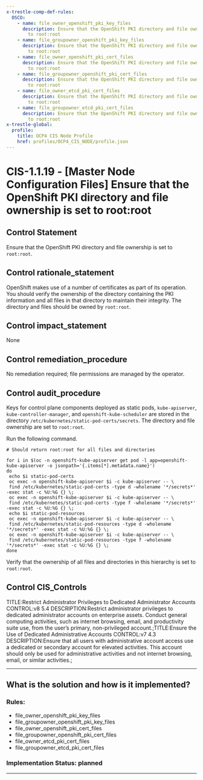 ```yaml
---
x-trestle-comp-def-rules:
  OSCO:
    - name: file_owner_openshift_pki_key_files
      description: Ensure that the OpenShift PKI directory and file ownership is set
        to root:root
    - name: file_groupowner_openshift_pki_key_files
      description: Ensure that the OpenShift PKI directory and file ownership is set
        to root:root
    - name: file_owner_openshift_pki_cert_files
      description: Ensure that the OpenShift PKI directory and file ownership is set
        to root:root
    - name: file_groupowner_openshift_pki_cert_files
      description: Ensure that the OpenShift PKI directory and file ownership is set
        to root:root
    - name: file_owner_etcd_pki_cert_files
      description: Ensure that the OpenShift PKI directory and file ownership is set
        to root:root
    - name: file_groupowner_etcd_pki_cert_files
      description: Ensure that the OpenShift PKI directory and file ownership is set
        to root:root
x-trestle-global:
  profile:
    title: OCP4 CIS Node Profile
    href: profiles/OCP4_CIS_NODE/profile.json
---
```


# CIS-1.1.19 - \[Master Node Configuration Files\] Ensure that the OpenShift PKI directory and file ownership is set to root:root

## Control Statement

Ensure that the OpenShift PKI directory and file ownership is set to `root:root`.

## Control rationale_statement

OpenShift makes use of a number of certificates as part of its operation. You should verify the ownership of the directory containing the PKI information and all files in that directory to maintain their integrity. The directory and files should be owned by `root:root`.

## Control impact_statement

None

## Control remediation_procedure

No remediation required; file permissions are managed by the operator.

## Control audit_procedure

Keys for control plane components deployed as static pods, `kube-apiserver`, `kube-controller-manager`, and `openshift-kube-scheduler` are stored in the directory `/etc/kubernetes/static-pod-certs/secrets`. The directory and file ownership are set to `root:root`.

Run the following command.

```
# Should return root:root for all files and directories

for i in $(oc -n openshift-kube-apiserver get pod -l app=openshift-kube-apiserver -o jsonpath='{.items[*].metadata.name}')
do
 echo $i static-pod-certs
 oc exec -n openshift-kube-apiserver $i -c kube-apiserver -- \
 find /etc/kubernetes/static-pod-certs -type d -wholename '*/secrets*' -exec stat -c %U:%G {} \;
 oc exec -n openshift-kube-apiserver $i -c kube-apiserver -- \
 find /etc/kubernetes/static-pod-certs -type f -wholename '*/secrets*' -exec stat -c %U:%G {} \;
 echo $i static-pod-resources
 oc exec -n openshift-kube-apiserver $i -c kube-apiserver -- \
 find /etc/kubernetes/static-pod-resources -type d -wholename '*/secrets*' -exec stat -c %U:%G {} \;
 oc exec -n openshift-kube-apiserver $i -c kube-apiserver -- \
 find /etc/kubernetes/static-pod-resources -type f -wholename '*/secrets*' -exec stat -c %U:%G {} \;
done
```

Verify that the ownership of all files and directories in this hierarchy is set to `root:root`.

## Control CIS_Controls

TITLE:Restrict Administrator Privileges to Dedicated Administrator Accounts CONTROL:v8 5.4 DESCRIPTION:Restrict administrator privileges to dedicated administrator accounts on enterprise assets. Conduct general computing activities, such as internet browsing, email, and productivity suite use, from the user’s primary, non-privileged account.;TITLE:Ensure the Use of Dedicated Administrative Accounts CONTROL:v7 4.3 DESCRIPTION:Ensure that all users with administrative account access use a dedicated or secondary account for elevated activities. This account should only be used for administrative activities and not internet browsing, email, or similar activities.;

______________________________________________________________________

## What is the solution and how is it implemented?

<!-- For implementation status enter one of: implemented, partial, planned, alternative, not-applicable -->

<!-- Note that the list of rules under ### Rules: is read-only and changes will not be captured after assembly to JSON -->

<!-- Add control implementation description here for control: CIS-1.1.19 -->

### Rules:

  - file_owner_openshift_pki_key_files
  - file_groupowner_openshift_pki_key_files
  - file_owner_openshift_pki_cert_files
  - file_groupowner_openshift_pki_cert_files
  - file_owner_etcd_pki_cert_files
  - file_groupowner_etcd_pki_cert_files

### Implementation Status: planned

______________________________________________________________________
